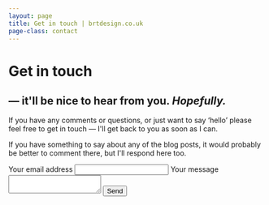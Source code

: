 ```yaml
---
layout: page
title: Get in touch | brtdesign.co.uk
page-class: contact
---
```


<h1 class="post--head__primary">Get in touch</h1>


<h2 class="post--head__subhead">&mdash; it&#39;ll be nice to hear from you. <em class="header--inline-note">Hopefully.</em></h2>


If you have any comments or questions, or just want to say &lsquo;hello&rsquo; please feel free to get in touch &mdash; I&#39;ll get back to you as soon as I can.

If you have something to say about any of the blog posts, it would probably be better to comment there, but I&#39;ll respond here too.

<form action="//forms.brace.io/ben@brtdesign.co.uk" class="contact--form" method="post">
    <label class="contact--form__input--single">Your email address
      <input type="email" name="_replyto" class="contact--form__email">
    </label>
   <label class="contact--form__input--single">Your message
      <textarea name="body" class="contact--form__message"></textarea>
  </label>
  <input type="submit" value="Send"  class="contact--form__submit">
</form>